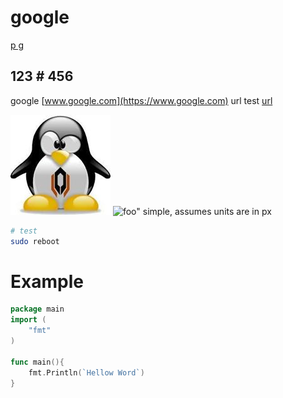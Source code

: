 # google
[p g](google/0)
## 123 # 456
google [www.google.com](https://www.google.com)
url test [url](123/456)

![tux](assets/tux.jpg)
![foo"](foo.jpg)     simple, assumes units are in px
```bash
# test
sudo reboot
```

# Example
```go
package main
import (
    "fmt"
)

func main(){
    fmt.Println(`Hellow Word`)
}
```